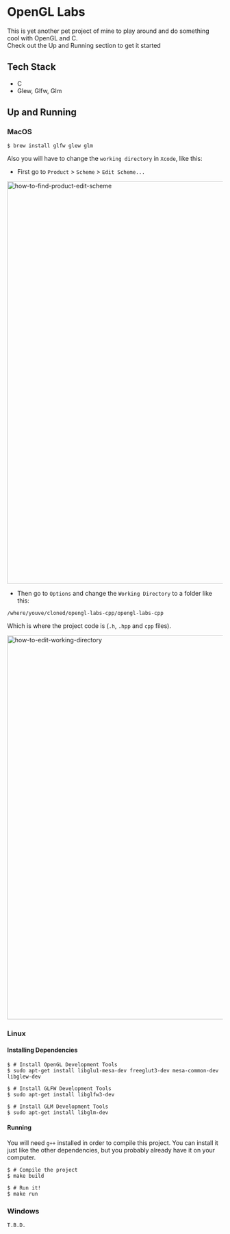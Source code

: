 # OpenGL Labs

This is yet another pet project of mine to play around and do something cool with OpenGL and C.  
Check out the Up and Running section to get it started

## Tech Stack
- C
- Glew, Glfw, Glm

## Up and Running 

### MacOS
```
$ brew install glfw glew glm 
```

Also you will have to change the `working directory` in `Xcode`, like this:

- First go to `Product` > `Scheme` > `Edit Scheme...`

<img width="940" alt="how-to-find-product-edit-scheme" src="https://user-images.githubusercontent.com/15306309/72669950-9e6f3080-3a16-11ea-8dfd-22f98b6a8722.png">

- Then go to `Options` and change the `Working Directory` to a folder like this:

```
/where/youve/cloned/opengl-labs-cpp/opengl-labs-cpp
```

Which is where the project code is (`.h`, `.hpp` and `cpp` files).

<img width="897" alt="how-to-edit-working-directory" src="https://user-images.githubusercontent.com/15306309/72669951-9e6f3080-3a16-11ea-83dd-da116b5cdb06.png">

### Linux

#### Installing Dependencies
```
$ # Install OpenGL Development Tools
$ sudo apt-get install libglu1-mesa-dev freeglut3-dev mesa-common-dev libglew-dev

$ # Install GLFW Development Tools
$ sudo apt-get install libglfw3-dev

$ # Install GLM Development Tools
$ sudo apt-get install libglm-dev
```

#### Running

You will need `g++` installed in order to compile this project. You can install it just like the other dependencies, but you probably already have it on your computer.
```
$ # Compile the project
$ make build

$ # Run it!
$ make run
```

### Windows
```
T.B.D.
```
